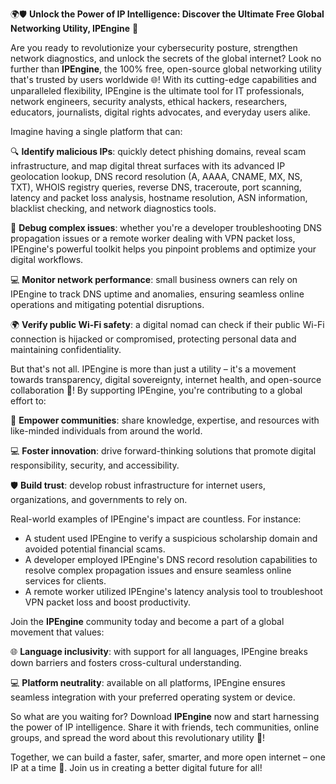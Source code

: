 🌍🛡️ **Unlock the Power of IP Intelligence: Discover the Ultimate Free Global Networking Utility, IPEngine** 🚀

Are you ready to revolutionize your cybersecurity posture, strengthen network diagnostics, and unlock the secrets of the global internet? Look no further than **IPEngine**, the 100% free, open-source global networking utility that's trusted by users worldwide 🌐! With its cutting-edge capabilities and unparalleled flexibility, IPEngine is the ultimate tool for IT professionals, network engineers, security analysts, ethical hackers, researchers, educators, journalists, digital rights advocates, and everyday users alike.

Imagine having a single platform that can:

🔍 **Identify malicious IPs**: quickly detect phishing domains, reveal scam infrastructure, and map digital threat surfaces with its advanced IP geolocation lookup, DNS record resolution (A, AAAA, CNAME, MX, NS, TXT), WHOIS registry queries, reverse DNS, traceroute, port scanning, latency and packet loss analysis, hostname resolution, ASN information, blacklist checking, and network diagnostics tools.

📡 **Debug complex issues**: whether you're a developer troubleshooting DNS propagation issues or a remote worker dealing with VPN packet loss, IPEngine's powerful toolkit helps you pinpoint problems and optimize your digital workflows.

💻 **Monitor network performance**: small business owners can rely on IPEngine to track DNS uptime and anomalies, ensuring seamless online operations and mitigating potential disruptions.

🌍 **Verify public Wi-Fi safety**: a digital nomad can check if their public Wi-Fi connection is hijacked or compromised, protecting personal data and maintaining confidentiality.

But that's not all. IPEngine is more than just a utility – it's a movement towards transparency, digital sovereignty, internet health, and open-source collaboration 🌟! By supporting IPEngine, you're contributing to a global effort to:

🚀 **Empower communities**: share knowledge, expertise, and resources with like-minded individuals from around the world.

💻 **Foster innovation**: drive forward-thinking solutions that promote digital responsibility, security, and accessibility.

🛡️ **Build trust**: develop robust infrastructure for internet users, organizations, and governments to rely on.

Real-world examples of IPEngine's impact are countless. For instance:

* A student used IPEngine to verify a suspicious scholarship domain and avoided potential financial scams.
* A developer employed IPEngine's DNS record resolution capabilities to resolve complex propagation issues and ensure seamless online services for clients.
* A remote worker utilized IPEngine's latency analysis tool to troubleshoot VPN packet loss and boost productivity.

Join the **IPEngine** community today and become a part of a global movement that values:

🌐 **Language inclusivity**: with support for all languages, IPEngine breaks down barriers and fosters cross-cultural understanding.

💻 **Platform neutrality**: available on all platforms, IPEngine ensures seamless integration with your preferred operating system or device.

So what are you waiting for? Download **IPEngine** now and start harnessing the power of IP intelligence. Share it with friends, tech communities, online groups, and spread the word about this revolutionary utility 📢!

Together, we can build a faster, safer, smarter, and more open internet – one IP at a time 🔑. Join us in creating a better digital future for all!